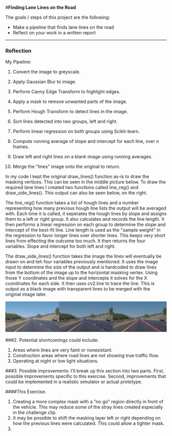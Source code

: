 #**Finding Lane Lines on the Road** 

The goals / steps of this project are the following:
* Make a pipeline that finds lane lines on the road
* Reflect on your work in a written report


[//]: # (Image References)

[image1]: ./output_images/output_solidYellowCurve.png "Solid Yellow Curve"

---

### Reflection

My Pipeline:

1. Convert the image to greyscale.

2. Apply Gaussian Blur to image.

3. Perform Canny Edge Transform to highlight edges.

4. Apply a mask to remove unwanted parts of the image.

5. Perform Hough Transform to detect lines in the image.

6. Sort lines detected into two groups, left and right.

7. Perform linear regression on both groups using Scikit-learn.

8. Compute running average of slope and intercept for each line, over n frames.

9. Draw left and right lines on a blank image using running averages.

10. Merge the "lines" image onto the original to return.

In my code I kept the original draw_lines() function as-is to draw the masking vertices. This can be seen in the middle picture below. To draw the required lane lines I created two functions called line_reg() and draw_side_lines(). This output can also be seen below, on the right.

The line_reg() function takes a list of hough lines and a number representing how many previous hough line lists the output will be averaged with. Each time it is called, it seperates the hough lines by slope and assigns them to a left or right group. It also calculates and records the line length. It then performs a linear regression on each group to determine the slope and intercept of the best-fit line. Line length is used as the "sample weight" in the regression to favor longer lines over shorter lines. This keeps very short lines from effecting the outcome too much. It then returns the four variables. Slope and intercept for both left and right.

The draw_side_lines() function takes the image the lines will eventually be drawn on and teh four variables previously mentioned. It uses the image input to determine the size of the output and is hardcoded to draw lines from the bottom of the image up to the horizontal masking vertex. Using those Y coordinates and the slope and intercepts it solves for the X coordinates for each side. It then uses cv2.line to trace the line. This is output as a black image with transparent lines to be merged with the original image later.


![alt text][image1]


###2. Potential shortcomings could include:

1. Areas where lines are very faint or nonexistant.
2. Construction areas where road lines are not showing true traffic flow.
3. Operating at night or low light situations.


###3. Possible improvements:
I'll break up this section into two parts. First, possible improvements specific to this exercise. Second, improvements that could be implemented in a realistic simulator or actual prototype.

####This Exercise.
1. Creating a more complex mask with a "no go" region directly in front of the vehicle. This may reduce some of the stray lines created especially in the challenge clip.
2. It may be possible to shift the masking layer left or right depending on how the previous lines were calculated. This could allow a tighter mask.
3. 

